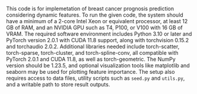 This code is for implemetation of breast cancer prognosis prediction considering dynamic features. 
To run the given code, the system should have a minimum of a 2-core Intel Xeon or equivalent processor, at least 12 GB of RAM, and an NVIDIA GPU such as T4, P100, or V100 with 16 GB of VRAM. The required software environment includes Python 3.10 or later and PyTorch version 2.0.1 with CUDA 11.8 support, along with torchvision 0.15.2 and torchaudio 2.0.2. Additional libraries needed include torch-scatter, torch-sparse, torch-cluster, and torch-spline-conv, all compatible with PyTorch 2.0.1 and CUDA 11.8, as well as torch-geometric. The NumPy version should be 1.23.5, and optional visualization tools like matplotlib and seaborn may be used for plotting feature importance. The setup also requires access to data files, utility scripts such as `seed.py` and `utils.py`, and a writable path to store result outputs.

